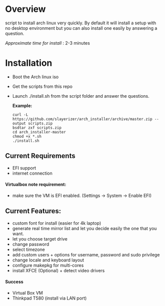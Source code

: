 # Overview

script to install arch linux very quickly. By default it will install a setup with no desktop environment but you can also install one easily by answering a question.

*Approximate time for install* : 2-3 minutes

# Installation

- Boot the Arch linux iso
- Get the scripts from this repo
- Launch ./install.sh from the script folder and answer the questions.

  **Example:**
  
      curl -L https://github.com/slayerizer/arch_installer/archive/master.zip --output scripts.zip
      bsdtar zxf scripts.zip
      cd arch_installer-master
      chmod +x *.sh
      ./install.sh


## Current Requirements

- EFI support
- internet connection

#### Virtualbox note requirement:
- make sure the VM is EFI enabled. (Settings -> System -> Enable EFI)


## Current Features:

- custom font for install (easier for 4k laptop)
- generate real time mirror list and let you decide easily the one that you want.
- let you choose target drive
- change password
- select timezone
- add custom users + options for username, password and sudo privilege
- change locale and keyboard layout
- configure makepkg for multi-cores
- install XFCE (Optional) + detect video drivers


#### Success

- Virtual Box VM
- Thinkpad T580 (install via LAN port)
